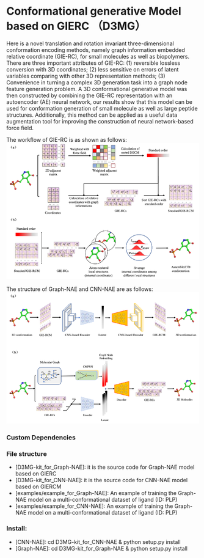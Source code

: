 # Conformational generative Model based on GIERC （D3MG）
Here is a novel translation and rotation invariant three-dimensional conformation encoding methods, namely graph information embedded relative coordinate (GIE-RC), for small molecules as well as biopolymers. There are three important attributes of GIE-RC: (1) reversible lossless conversion with 3D coordinates; (2) less sensitive on errors of latent variables comparing with other 3D representation methods; (3) Convenience in turning a complex 3D generation task into a graph node feature generation problem. A 3D conformational generative model was then constructed by combining the GIE-RC representation with an autoencoder (AE) neural network, our results show that this model can be used for conformation generation of small molecule as well as large peptide structures. Additionally, this method can be applied as a useful data augmentation tool for improving the construction of neural network-based force field.

The workflow of GIE-RC is as shown as follows:
![cover image](./workflow.png)

The structure of Graph-NAE and CNN-NAE are as follows:
![cover image](./model.png)

### Custom Dependencies

### File structure
- [D3MG-kit_for_Graph-NAE]: it is the source code for Graph-NAE model based on GIERC  
- [D3MG-kit_for_CNN-NAE]: it is the source code for CNN-NAE model based on GIERCM  
- [examples/example_for_Graph-NAE]: An example of training the Graph-NAE model on a multi-conformational dataset of ligand (ID: PLP)
- [examples/example_for_CNN-NAE]: An example of training the Graph-NAE model on a multi-conformational dataset of ligand (ID: PLP)

### Install:
- [CNN-NAE]: cd D3MG-kit_for_CNN-NAE & python setup.py install 
- [Graph-NAE]: cd D3MG-kit_for_Graph-NAE & python setup.py install 
